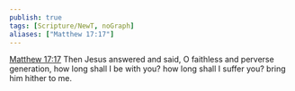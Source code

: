```yaml
---
publish: true
tags: [Scripture/NewT, noGraph]
aliases: ["Matthew 17:17"]
---
```

[Matthew 17:17](https://churchofjesuschrist.org/study/scriptures/nt/matt/17?lang=eng&id=p17#p17) Then Jesus answered and said, O faithless and perverse generation, how long shall I be with you? how long shall I suffer you? bring him hither to me.
